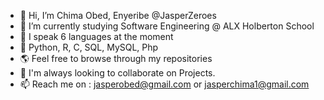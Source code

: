 - 👋 Hi, I’m Chima Obed, Enyeribe @JasperZeroes 
- 👀 I’m currently studying Software Engineering @ ALX Holberton School
- 🤭 I speak 6 languages at the moment
- 🐍 Python, R, C, SQL, MySQL, Php
- 🌎 Feel free to browse through my repositories
- 💞️ I'm always looking to collaborate on Projects.
- 📫 Reach me on : jasperobed@gmail.com or jasperchima1@gmail.com

<!---
Jasperobed/Jasperobed is a ✨ special ✨ repository because its `README.md` (this file) appears on your GitHub profile.
You can click the Preview link to take a look at your changes.
--->
